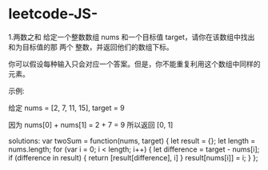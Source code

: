 # leetcode-JS-
1.两数之和
给定一个整数数组 nums 和一个目标值 target，请你在该数组中找出和为目标值的那 两个 整数，并返回他们的数组下标。

你可以假设每种输入只会对应一个答案。但是，你不能重复利用这个数组中同样的元素。

示例:

给定 nums = [2, 7, 11, 15], target = 9

因为 nums[0] + nums[1] = 2 + 7 = 9 所以返回 [0, 1]

solutions: 
var twoSum = function(nums, target) {
    let result = {};
    let length = nums.length;
    for (var i = 0; i < length; i++) {
        let difference = target - nums[i];
        if (difference in result) {
            return [result[difference], i]
        }
        result[nums[i]] = i;
    }
};